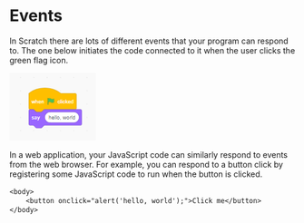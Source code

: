 # Events

In Scratch there are lots of different events that your program can respond to.  The one below initiates the code connected to it when the user clicks the green flag icon.

![](../.gitbook/assets/image%20%2881%29.png)

In a web application, your JavaScript code can similarly respond to events from the web browser. For example, you can respond to a button click by registering some JavaScript code to run when the button is clicked.

```markup
<body>
    <button onclick="alert('hello, world');">Click me</button>
</body>
```

